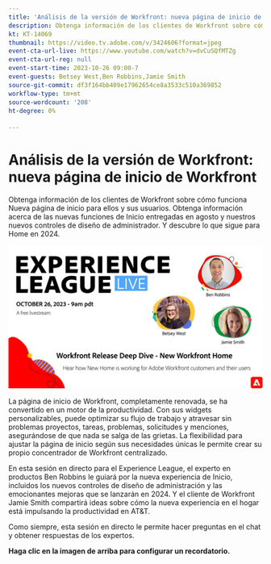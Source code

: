 ```yaml
---
title: 'Análisis de la versión de Workfront: nueva página de inicio de Workfront'
description: Obtenga información de los clientes de Workfront sobre cómo funciona Nueva página de inicio para ellos y sus usuarios.
kt: KT-14069
thumbnail: https://video.tv.adobe.com/v/3424606?format=jpeg
event-cta-url-live: https://www.youtube.com/watch?v=dvCuSQfMTZg
event-cta-url-reg: null
event-start-time: 2023-10-26 09:00-7
event-guests: Betsey West,Ben Robbins,Jamie Smith
source-git-commit: df3f164bb409e17962654ce8a3533c510a369852
workflow-type: tm+mt
source-wordcount: '208'
ht-degree: 0%

---
```


# Análisis de la versión de Workfront: nueva página de inicio de Workfront

Obtenga información de los clientes de Workfront sobre cómo funciona Nueva página de inicio para ellos y sus usuarios. Obtenga información acerca de las nuevas funciones de Inicio entregadas en agosto y nuestros nuevos controles de diseño de administrador. Y descubre lo que sigue para Home en 2024.

[![ExL LIVE 22 de septiembre de 2023](../assets/Oct26_exl_live_WebBanner.png)](https://www.youtube.com/watch?v=dvCuSQfMTZg)

La página de inicio de Workfront, completamente renovada, se ha convertido en un motor de la productividad. Con sus widgets personalizables, puede optimizar su flujo de trabajo y atravesar sin problemas proyectos, tareas, problemas, solicitudes y menciones, asegurándose de que nada se salga de las grietas. La flexibilidad para ajustar la página de inicio según sus necesidades únicas le permite crear su propio concentrador de Workfront centralizado.

En esta sesión en directo para el Experience League, el experto en productos Ben Robbins le guiará por la nueva experiencia de Inicio, incluidos los nuevos controles de diseño de administración y las emocionantes mejoras que se lanzarán en 2024. Y el cliente de Workfront Jamie Smith compartirá ideas sobre cómo la nueva experiencia en el hogar está impulsando la productividad en AT&amp;T.

Como siempre, esta sesión en directo le permite hacer preguntas en el chat y obtener respuestas de los expertos.

**Haga clic en la imagen de arriba para configurar un recordatorio.**
